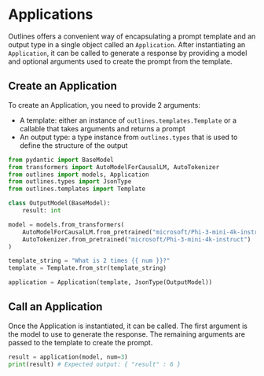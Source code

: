 # Applications

Outlines offers a convenient way of encapsulating a prompt template and an output type in a single object called an `Application`. After instantiating an `Application`, it can be called to generate a response by providing a model and optional arguments used to create the prompt from the template.

## Create an Application

To create an Application, you need to provide 2 arguments:

- A template: either an instance of `outlines.templates.Template` or a callable that takes arguments and returns a prompt
- An output type: a type instance from `outlines.types` that is used to define the structure of the output

```python
from pydantic import BaseModel
from transformers import AutoModelForCausalLM, AutoTokenizer
from outlines import models, Application
from outlines.types import JsonType
from outlines.templates import Template

class OutputModel(BaseModel):
    result: int

model = models.from_transformers(
    AutoModelForCausalLM.from_pretrained("microsoft/Phi-3-mini-4k-instruct"),
    AutoTokenizer.from_pretrained("microsoft/Phi-3-mini-4k-instruct")
)

template_string = "What is 2 times {{ num }}?"
template = Template.from_str(template_string)

application = Application(template, JsonType(OutputModel))
```

## Call an Application

Once the Application is instantiated, it can be called. The first argument is the model to use to generate the response. The remaining arguments are passed to the template to create the prompt.

```python
result = application(model, num=3)
print(result) # Expected output: { "result" : 6 }
```

